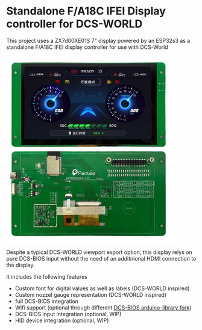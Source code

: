 # Standalone F/A18C IFEI Display controller for DCS-WORLD

This project uses a ZX7d00XE01S 7" display powered by an ESP32s3 as a standalone F/A18C IFEI display controller for
use with DCS-World

![ZX7d00XE01S](https://github.com/SCUBA82/OH-IFEI/blob/main/workdir/Documentation/pictures/Zx7d00ce01.png)

Despite a typical DCS-WORLD viewport export option, this display relys on pure DCS-BIOS input without the need of an additnional HDMI connection to the display.

It includes the following features

- Custom font for digital values as well as labels (DCS-WORLD inspired)
- Custom nozzel gauge representation (DCS-WORLD inspired)
- full DCS-BIOS integration
- Wifi support (optional through different [DCS-BIOS arduino-library fork](https://github.com/pavidovich/dcs-bios-arduino-library))
- DCS-BIOS input integration (optional, WIP)
- HID device integration (optional, WIP)

